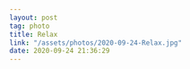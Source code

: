 ```yaml
---
layout: post
tag: photo
title: Relax
link: "/assets/photos/2020-09-24-Relax.jpg"
date: 2020-09-24 21:36:29
---
```

